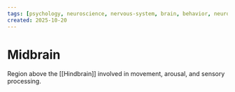 ```yaml
---
tags: [psychology, neuroscience, nervous-system, brain, behavior, neurotransmitters]
created: 2025-10-20
---
```

# Midbrain

Region above the [[Hindbrain]] involved in movement, arousal, and sensory processing.
